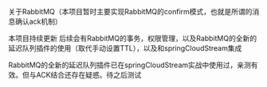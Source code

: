 关于RabbitMQ（本项目暂时主要实现RabbitMQ的confirm模式，也就是所谓的消息确认ack机制）

本项目持续更新 后续会有RabbitMQ的事务，权限管理，以及RabbitMQ的全新的延迟队列插件的使用（取代手动设置TTL），以及和springCloudStream集成

RabbitMQ的全新的延迟队列插件已在springCloudStream实战中使用过，亲测有效。但与ACK结合还存在疑惑。待之后测试


